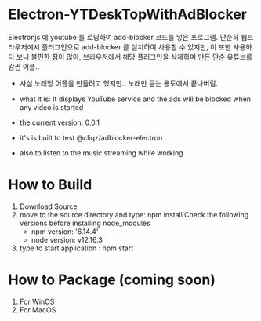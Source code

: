 ﻿# Electron-YTDeskTopWithAdBlocker

Electronjs 에 youtube 를 로딩하여 add-blocker 코드를 넣은 프로그램.
단순히 웹브라우저에서 플러그인으로 add-blocker 를 설치하여 사용할 수 있지만,
이 또한 사용하다 보니 불편한 점이 많아, 브라우저에서 해당 플러그인을 삭제하며
만든 단순 유튜브를 감싼 어플.. 
- 사실 노래방 어플을 만들려고 했지만.. 노래만 듣는 용도에서 끝나버림.

- what it is: 
It displays YouTube service 
and the ads will be blocked
when any video is started

- the current version:  0.0.1
- it's is built to test @cliqz/adblocker-electron
- also to listen to the music streaming while working

# How to Build
1. Download Source 
2. move to the source directory and type: npm install
   Check the following versions before installing node_modules
   -  npm version: '6.14.4'
   -  node version: v12.16.3
3. type to start application : npm start

# How to Package (coming soon)
1. For WinOS
2. For MacOS
